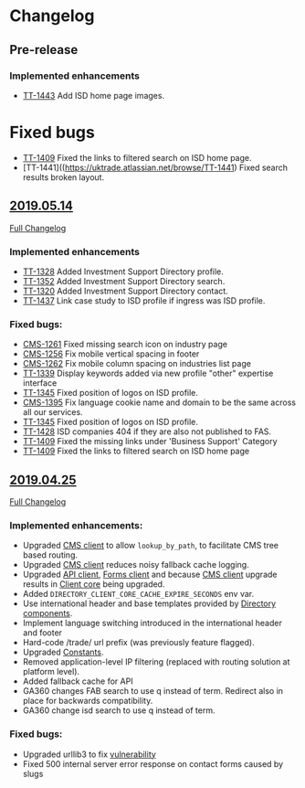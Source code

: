 # Changelog

## Pre-release

### Implemented enhancements

- [TT-1443](https://uktrade.atlassian.net/browse/TT-1443) Add ISD home page images.

# Fixed bugs

- [TT-1409](https://uktrade.atlassian.net/browse/TT-1409) Fixed the links to filtered search on ISD home page.
- [TT-1441]((https://uktrade.atlassian.net/browse/TT-1441) Fixed search results broken layout.


## [2019.05.14](https://github.com/uktrade/directory-ui-supplier/releases/tag/2019.05.14)

[Full Changelog](https://github.com/uktrade/directory-ui-supplier/compare/2019.04.25...2019.05.14)

### Implemented enhancements

- [TT-1328](https://uktrade.atlassian.net/browse/CMS-1328) Added Investment Support Directory profile.
- [TT-1352](https://uktrade.atlassian.net/browse/CMS-1328) Added Investment Support Directory search.
- [TT-1320](https://uktrade.atlassian.net/browse/TT-1320) Added Investment Support Directory contact.
- [TT-1437](https://uktrade.atlassian.net/browse/TT-1437]) Link case study to ISD profile if ingress was ISD profile.

### Fixed bugs:

- [CMS-1261](https://uktrade.atlassian.net/browse/CMS-1261) Fixed missing search icon on industry page
- [CMS-1256](https://uktrade.atlassian.net/browse/CMS-1256) Fix mobile vertical spacing in footer
- [CMS-1262](https://uktrade.atlassian.net/browse/CMS-1262) Fix mobile column spacing on industries list page
- [TT-1339](https://uktrade.atlassian.net/browse/TT-1339) Display keywords added via new profile "other" expertise interface
- [TT-1345](https://uktrade.atlassian.net/browse/TT-1345) Fixed position of logos on ISD profile.
- [CMS-1395](https://uktrade.atlassian.net/browse/CMS-1395) Fix language cookie name and domain to be the same across all our services.
- [TT-1345](https://uktrade.atlassian.net/browse/TT-1345) Fixed position of logos on ISD profile.
- [TT-1428](https://uktrade.atlassian.net/browse/TT-1428) ISD companies 404 if they are also not published to FAS.
- [TT-1409](https://uktrade.atlassian.net/browse/TT-1409) Fixed the missing links under 'Business Support' Category
- [TT-1409](https://uktrade.atlassian.net/browse/TT-1409) Fixed the links to filtered search on ISD home page


## [2019.04.25](https://github.com/uktrade/directory-ui-supplier/releases/tag/2019.04.25)

[Full Changelog](https://github.com/uktrade/directory-ui-supplier/compare/2019.04.03...2019.04.25)

### Implemented enhancements:

- Upgraded [CMS client][directory-cms-client] to allow `lookup_by_path`, to facilitate CMS tree based routing.
- Upgraded [CMS client][directory-cms-client] reduces noisy fallback cache logging.
- Upgraded [API client][directory-api-client], [Forms client][directory-forms-api-client] and because [CMS client][directory-cms-client] upgrade results in [Client core][directory-client-core] being upgraded.
- Added `DIRECTORY_CLIENT_CORE_CACHE_EXPIRE_SECONDS` env var.
- Use international header and base templates provided by [Directory components][directory-components].
- Implement language switching introduced in the international header and footer
- Hard-code /trade/ url prefix (was previously feature flagged).
- Upgraded [Constants][directory-constants].
- Removed application-level IP filtering (replaced with routing solution at platform level).
- Added fallback cache for API
- GA360 changes FAB search to use q instead of term. Redirect also in place for backwards compatibility.
- GA360 change isd search to use q instead of term.

### Fixed bugs:

- Upgraded urllib3 to fix [vulnerability](https://nvd.nist.gov/vuln/detail/CVE-2019-11324)
- Fixed 500 internal server error response on contact forms caused by slugs


[directory-api-client]: https://github.com/uktrade/directory-api-client
[directory-client-core]: https://github.com/uktrade/directory-client-core
[directory-cms-client]: https://github.com/uktrade/directory-cms-client
[directory-forms-api-client]: https://github.com/uktrade/directory-forms-api-client
[directory-components]: https://github.com/uktrade/directory-components
[directory-constants]: https://github.com/uktrade/directory-constants
